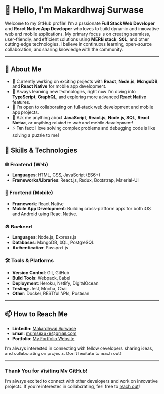 # 👋 Hello, I'm Makardhwaj Surwase

Welcome to my GitHub profile! I’m a passionate **Full Stack Web Developer** and **React Native App Developer** who loves to build dynamic and innovative web and mobile applications. My primary focus is on creating seamless, user-friendly, and efficient solutions using **MERN stack**, **SQL**, and other cutting-edge technologies. I believe in continuous learning, open-source collaboration, and sharing knowledge with the community.

---

## 🚀 About Me

- 🔭 Currently working on exciting projects with **React**, **Node.js**, **MongoDB**, and **React Native** for mobile app development.
- 🌱 Always learning new technologies, right now I’m diving into **TypeScript**, **GraphQL**, and exploring more advanced **React Native** features.
- 👯 I’m open to collaborating on full-stack web development and mobile app projects.
- 💬 Ask me anything about **JavaScript**, **React.js**, **Node.js**, **SQL**, **React Native**, or anything related to web and mobile development!
- ⚡ Fun fact: I love solving complex problems and debugging code is like solving a puzzle to me!

## 💼 Skills & Technologies

### 🌐 Frontend (Web)
- **Languages**: HTML, CSS, JavaScript (ES6+)
- **Frameworks/Libraries**: React.js, Redux, Bootstrap, Material-UI

### 📱 Frontend (Mobile)
- **Framework**: React Native
- **Mobile App Development**: Building cross-platform apps for both iOS and Android using React Native.

### ⚙️ Backend
- **Languages**: Node.js, Express.js
- **Databases**: MongoDB, SQL, PostgreSQL
- **Authentication**: Passport.js

### 🛠️ Tools & Platforms
- **Version Control**: Git, GitHub
- **Build Tools**: Webpack, Babel
- **Deployment**: Heroku, Netlify, DigitalOcean
- **Testing**: Jest, Mocha, Chai
- **Other**: Docker, RESTful APIs, Postman

---

## 📫 How to Reach Me

- **LinkedIn**: [Makardhwaj Surwase](https://in.linkedin.com/in/makardhwaj-surwase-0a34b827b)
- **Email**: mr.ms93679@gmail.com
- **Portfolio**: [My Portfolio Website](https://makardhwaj.rf.gd/)

I’m always interested in connecting with fellow developers, sharing ideas, and collaborating on projects. Don’t hesitate to reach out!

---

### Thank You for Visiting My GitHub!

I’m always excited to connect with other developers and work on innovative projects. If you’re interested in collaborating, feel free to [reach out](https://makardhwaj.rf.gd/contactme)!
